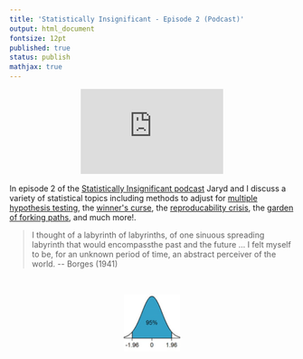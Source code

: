 ```yaml
---
title: 'Statistically Insignificant - Episode 2 (Podcast)'
output: html_document
fontsize: 12pt
published: true
status: publish
mathjax: true
---
```


<p align="center">
<iframe title="Statistical Smorgasbord" src="https://www.podbean.com/media/player/v4mim-796fddc-dir?from=share&skin=1&share=1&fonts=Helvetica&download=1&version=1&vjs=1&skin=1" style="border: none;" scrolling="no" data-name="pb-iframe-player" width="50%" height="50%"></iframe>
</p>

In episode 2 of the [Statistically Insignificant podcast](https://statisticallyinsignificant.sounder.fm/show/statistically-insignificant) Jaryd and I discuss a variety of statistical topics including methods to adjust for [multiple hypothesis testing](https://en.wikipedia.org/wiki/Multiple_comparisons_problem), the [winner's curse](https://en.wikipedia.org/wiki/Winner%27s_curse), the [reproducability crisis](https://en.wikipedia.org/wiki/Replication_crisis), the [garden of forking paths](http://www.stat.columbia.edu/~gelman/research/unpublished/p_hacking.pdf), and much more!. 

> I thought of a labyrinth of labyrinths, of one sinuous spreading labyrinth that would encompassthe past and the future ... I felt myself to be, for an unknown period of time, an abstract perceiver of the world. -- Borges (1941)

<br>
<p align="center"><img src="/figures/bellcurve.jpg" width="20%"></p>
